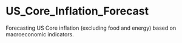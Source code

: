 # US_Core_Inflation_Forecast
Forecasting US Core inflation (excluding food and energy) based on macroeconomic indicators.
